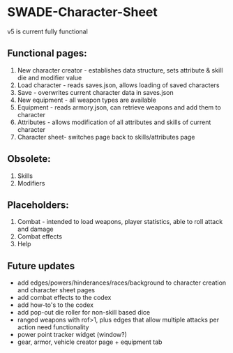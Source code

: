 # SWADE-Character-Sheet

v5 is current fully functional 

## Functional pages:
1. New character creator - establishes data structure, sets attribute & skill die and modifier value
2. Load character - reads saves.json, allows loading of saved characters
3. Save - overwrites current character data in saves.json
4. New equipment - all weapon types are available
5. Equipment - reads armory.json, can retrieve weapons and add them to character
6. Attributes - allows modification of all attributes and skills of current character
7. Character sheet- switches page back to skills/attributes page

## Obsolete:
1. Skills
2. Modifiers

## Placeholders:
1. Combat - intended to load weapons, player statistics, able to roll attack and damage
2. Combat effects
3. Help

## Future updates
* add edges/powers/hinderances/races/background to character creation and character sheet pages
* add combat effects to the codex
* add how-to's to the codex
* add pop-out die roller for non-skill based dice
* ranged weapons with rof>1, plus edges that allow multiple attacks per action need functionality
* power point tracker widget (window?)
* gear, armor, vehicle creator page + equipment tab


